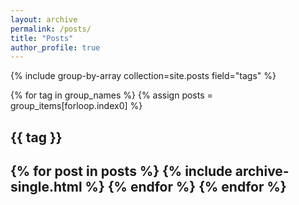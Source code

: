 ```yaml
---
layout: archive
permalink: /posts/
title: "Posts"
author_profile: true
---
```


{% include group-by-array collection=site.posts field="tags" %}

{% for tag in group_names %}
  {% assign posts = group_items[forloop.index0] %}
  <h2 id="{{ tag | slugify }}" class="archive__subtitle">{{ tag }}<h2>
  {% for post in posts %}
    {% include archive-single.html %}
  {% endfor %}
{% endfor %}